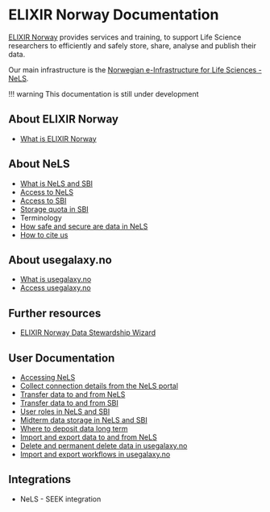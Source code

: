 # ELIXIR Norway Documentation

[ELIXIR Norway](https://elixir.no) provides services and training, to support Life Science researchers to efficiently and safely store, share, analyse and publish their data.

Our main infrastructure is the [Norwegian e-Infrastructure for Life Sciences - NeLS](https://nels.bioinfo.no/nels-web/#/).

!!! warning
    This documentation is still under development

## About ELIXIR Norway
* [What is ELIXIR Norway](about.html#what-is-elixir-norway)

## About NeLS
* [What is NeLS and SBI](about.html#what-is-nels-and-sbi)
* [Access to NeLS](about.html#access-to-nels)
* [Access to SBI](about.html#access-to-sbi)
* [Storage quota in SBI](about.html#storage-quota-in-sbi)
* Terminology
* [How safe and secure are data in NeLS](about.html#how-safe-and-secure-are-data-in-nels)
* [How to cite us](about.html#how-to-cite-us)

## About usegalaxy.no
* [What is usegalaxy.no](about.html#what-is-usegalaxyno)
* [Access usegalaxy.no](about.html#access-usegalaxyno)

## Further resources
* [ELIXIR Norway Data Stewardship Wizard](about.html#elixir-norway-data-stewardship-wizard)

## User Documentation
* [Accessing NeLS](user-doc.html#accessing-nels)
* [Collect connection details from the NeLS portal](user-doc.html#collect-connection-details-from-the-nels-portal)
* [Transfer data to and from NeLS](user-doc.html#transfer-data-to-and-from-nels)
* [Transfer data to and from SBI](user-doc.html#transfer-data-to-and-from-sbi)
* [User roles in NeLS and SBI](user-doc.html#user-roles-in-nels-and-sbi)
* [Midterm data storage in NeLS and SBI](user-doc.html#midterm-data-storage-in-nels-and-sbi)
* [Where to deposit data long term](user-doc.html#where-to-deposit-data-long-term)
* [Import and export data to and from NeLS](user-doc.html#import-and-export-galaxy-histories-to-and-from-nels)
* [Delete and permanent delete data in usegalaxy.no](user-doc.html#delete-and-permanent-delete-data-in-usegalaxyno)
* [Import and export workflows in usegalaxy.no](user-doc.html#import-and-export-workflows-in-usegalaxyno)


## Integrations

* NeLS - SEEK integration
<!--- * DSW integration -->

<!--- ## API Documentation -->

<!--- ## Development -->
